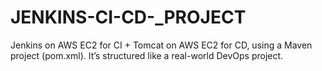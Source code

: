 # JENKINS-CI-CD-_PROJECT
Jenkins on AWS EC2 for CI + Tomcat on AWS EC2 for CD, using a Maven project (pom.xml). It’s structured like a real-world DevOps project.
